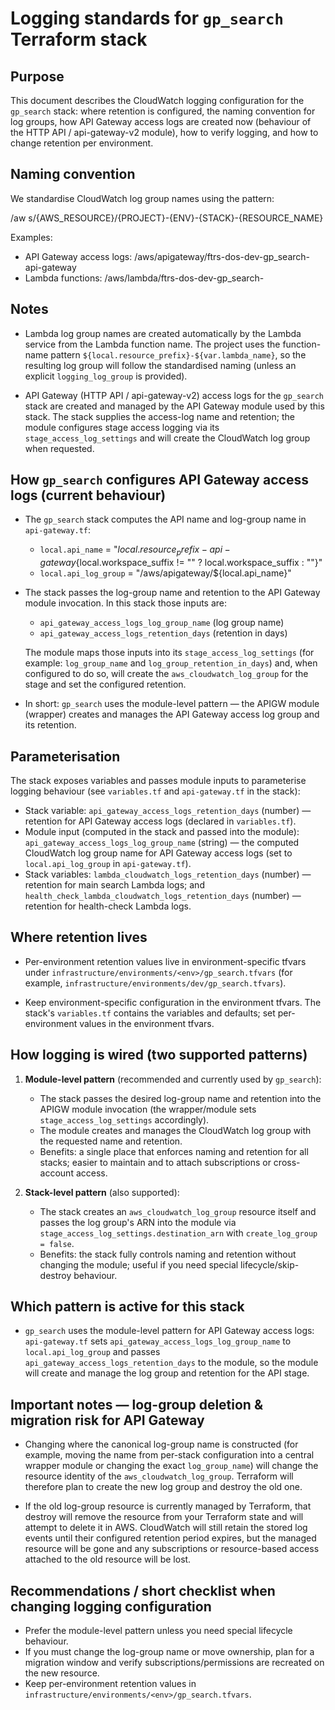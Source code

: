 # Logging standards for `gp_search` Terraform stack

## Purpose

This document describes the CloudWatch logging configuration for the `gp_search` stack: where retention is configured, the naming convention for log groups, how API Gateway access logs are created now (behaviour of the HTTP API / api-gateway-v2 module), how to verify logging, and how to change retention per environment.

## Naming convention

We standardise CloudWatch log group names using the pattern:

/aw s/{AWS_RESOURCE}/{PROJECT}-{ENV}-{STACK}-{RESOURCE_NAME}

Examples:

- API Gateway access logs: /aws/apigateway/ftrs-dos-dev-gp_search-api-gateway
- Lambda functions: /aws/lambda/ftrs-dos-dev-gp_search-<lambda-name>

## Notes

- Lambda log group names are created automatically by the Lambda service from the Lambda function name. The project uses the function-name pattern `${local.resource_prefix}-${var.lambda_name}`, so the resulting log group will follow the standardised naming (unless an explicit `logging_log_group` is provided).

- API Gateway (HTTP API / api-gateway-v2) access logs for the `gp_search` stack are created and managed by the API Gateway module used by this stack. The stack supplies the access-log name and retention; the module configures stage access logging via its `stage_access_log_settings` and will create the CloudWatch log group when requested.

## How `gp_search` configures API Gateway access logs (current behaviour)

- The `gp_search` stack computes the API name and log-group name in `api-gateway.tf`:

  - `local.api_name` = "${local.resource_prefix}-api-gateway${local.workspace_suffix != "" ? local.workspace_suffix : ""}"
  - `local.api_log_group` = "/aws/apigateway/${local.api_name}"

- The stack passes the log-group name and retention to the API Gateway module invocation. In this stack those inputs are:

  - `api_gateway_access_logs_log_group_name` (log group name)
  - `api_gateway_access_logs_retention_days` (retention in days)

  The module maps those inputs into its `stage_access_log_settings` (for example: `log_group_name` and `log_group_retention_in_days`) and, when configured to do so, will create the `aws_cloudwatch_log_group` for the stage and set the configured retention.

- In short: `gp_search` uses the module-level pattern — the APIGW module (wrapper) creates and manages the API Gateway access log group and its retention.

## Parameterisation

The stack exposes variables and passes module inputs to parameterise logging behaviour (see `variables.tf` and `api-gateway.tf` in the stack):

- Stack variable: `api_gateway_access_logs_retention_days` (number) — retention for API Gateway access logs (declared in `variables.tf`).
- Module input (computed in the stack and passed into the module): `api_gateway_access_logs_log_group_name` (string) — the computed CloudWatch log group name for API Gateway access logs (set to `local.api_log_group` in `api-gateway.tf`).
- Stack variables: `lambda_cloudwatch_logs_retention_days` (number) — retention for main search Lambda logs; and `health_check_lambda_cloudwatch_logs_retention_days` (number) — retention for health-check Lambda logs.

## Where retention lives

- Per-environment retention values live in environment-specific tfvars under `infrastructure/environments/<env>/gp_search.tfvars` (for example, `infrastructure/environments/dev/gp_search.tfvars`).

- Keep environment-specific configuration in the environment tfvars. The stack's `variables.tf` contains the variables and defaults; set per-environment values in the environment tfvars.

## How logging is wired (two supported patterns)

1) **Module-level pattern** (recommended and currently used by `gp_search`):

   - The stack passes the desired log-group name and retention into the APIGW module invocation (the wrapper/module sets `stage_access_log_settings` accordingly).
   - The module creates and manages the CloudWatch log group with the requested name and retention.
   - Benefits: a single place that enforces naming and retention for all stacks; easier to maintain and to attach subscriptions or cross-account access.

2) **Stack-level pattern** (also supported):

   - The stack creates an `aws_cloudwatch_log_group` resource itself and passes the log group's ARN into the module via `stage_access_log_settings.destination_arn` with `create_log_group = false`.
   - Benefits: the stack fully controls naming and retention without changing the module; useful if you need special lifecycle/skip-destroy behaviour.

## Which pattern is active for this stack

- `gp_search` uses the module-level pattern for API Gateway access logs: `api-gateway.tf` sets `api_gateway_access_logs_log_group_name` to `local.api_log_group` and passes `api_gateway_access_logs_retention_days` to the module, so the module will create and manage the log group and retention for the API stage.

## Important notes — log-group deletion & migration risk for API Gateway

- Changing where the canonical log-group name is constructed (for example, moving the name from per-stack configuration into a central wrapper module or changing the exact `log_group_name`) will change the resource identity of the `aws_cloudwatch_log_group`. Terraform will therefore plan to create the new log group and destroy the old one.

- If the old log-group resource is currently managed by Terraform, that destroy will remove the resource from your Terraform state and will attempt to delete it in AWS. CloudWatch will still retain the stored log events until their configured retention period expires, but the managed resource will be gone and any subscriptions or resource-based access attached to the old resource will be lost.

## Recommendations / short checklist when changing logging configuration

- Prefer the module-level pattern unless you need special lifecycle behaviour.
- If you must change the log-group name or move ownership, plan for a migration window and verify subscriptions/permissions are recreated on the new resource.
- Keep per-environment retention values in `infrastructure/environments/<env>/gp_search.tfvars`.
